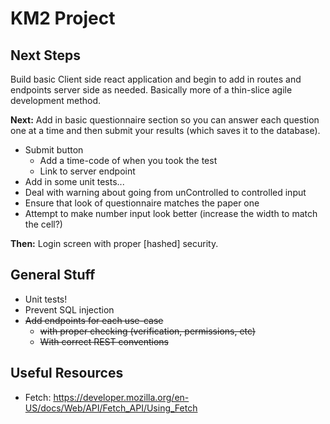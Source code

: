 # KM2 Project
## Next Steps
Build basic Client side react application and begin to add in routes and endpoints server side as needed.
Basically more of a thin-slice agile development method.

**Next:** Add in basic questionnaire section so you can answer each question one at a time and then submit your results (which saves it to the database).
- Submit button
    - Add a time-code of when you took the test
    - Link to server endpoint
- Add in some unit tests...
- Deal with warning about going from unControlled to controlled input
- Ensure that look of questionnaire matches the paper one
- Attempt to make number input look better (increase the width to match the cell?)

**Then:** Login screen with proper [hashed] security.

## General Stuff
- Unit tests!
- Prevent SQL injection
- ~~Add endpoints for each use-case~~
    - ~~with proper checking (verification, permissions, etc)~~
    - ~~With correct REST conventions~~ 

## Useful Resources
- Fetch: https://developer.mozilla.org/en-US/docs/Web/API/Fetch_API/Using_Fetch